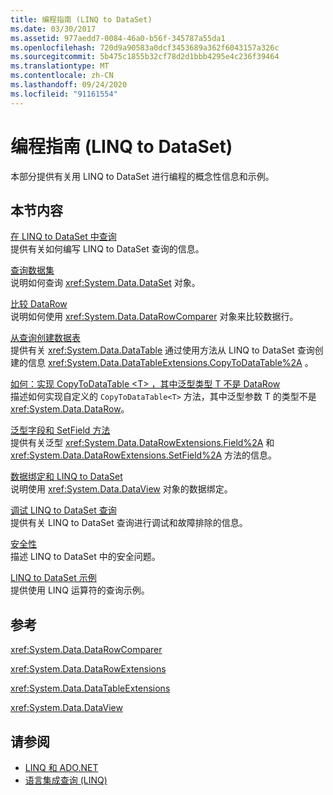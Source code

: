 ```yaml
---
title: 编程指南 (LINQ to DataSet)
ms.date: 03/30/2017
ms.assetid: 977aedd7-0084-46a0-b56f-345787a55da1
ms.openlocfilehash: 720d9a90583a0dcf3453689a362f6043157a326c
ms.sourcegitcommit: 5b475c1855b32cf78d2d1bbb4295e4c236f39464
ms.translationtype: MT
ms.contentlocale: zh-CN
ms.lasthandoff: 09/24/2020
ms.locfileid: "91161554"
---
```

# <a name="programming-guide-linq-to-dataset"></a>编程指南 (LINQ to DataSet)

本部分提供有关用 LINQ to DataSet 进行编程的概念性信息和示例。  
  
## <a name="in-this-section"></a>本节内容  

 [在 LINQ to DataSet 中查询](queries-in-linq-to-dataset.md)  
 提供有关如何编写 LINQ to DataSet 查询的信息。  
  
 [查询数据集](querying-datasets-linq-to-dataset.md)  
 说明如何查询 <xref:System.Data.DataSet> 对象。  
  
 [比较 DataRow](comparing-datarows-linq-to-dataset.md)  
 说明如何使用 <xref:System.Data.DataRowComparer> 对象来比较数据行。  
  
 [从查询创建数据表](creating-a-datatable-from-a-query-linq-to-dataset.md)  
 提供有关 <xref:System.Data.DataTable> 通过使用方法从 LINQ to DataSet 查询创建的信息 <xref:System.Data.DataTableExtensions.CopyToDataTable%2A> 。  
  
 [如何：实现 CopyToDataTable \<T> ，其中泛型类型 T 不是 DataRow](implement-copytodatatable-where-type-not-a-datarow.md)  
 描述如何实现自定义的 `CopyToDataTable<T>` 方法，其中泛型参数 T 的类型不是 <xref:System.Data.DataRow>。  
  
 [泛型字段和 SetField 方法](generic-field-and-setfield-methods-linq-to-dataset.md)  
 提供有关泛型 <xref:System.Data.DataRowExtensions.Field%2A> 和 <xref:System.Data.DataRowExtensions.SetField%2A> 方法的信息。  
  
 [数据绑定和 LINQ to DataSet](data-binding-and-linq-to-dataset.md)  
 说明使用 <xref:System.Data.DataView> 对象的数据绑定。  
  
 [调试 LINQ to DataSet 查询](debugging-linq-to-dataset-queries.md)  
 提供有关 LINQ to DataSet 查询进行调试和故障排除的信息。  
  
 [安全性](security-linq-to-dataset.md)  
 描述 LINQ to DataSet 中的安全问题。  
  
 [LINQ to DataSet 示例](linq-to-dataset-examples.md)  
 提供使用 LINQ 运算符的查询示例。  
  
## <a name="reference"></a>参考  

 <xref:System.Data.DataRowComparer>  
  
 <xref:System.Data.DataRowExtensions>  
  
 <xref:System.Data.DataTableExtensions>  
  
 <xref:System.Data.DataView>  
  
## <a name="see-also"></a>请参阅

- [LINQ 和 ADO.NET](linq-and-ado-net.md)
- [语言集成查询 (LINQ)](../../../csharp/programming-guide/concepts/linq/index.md)
